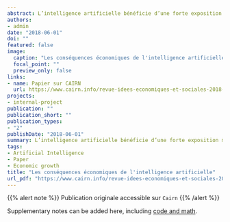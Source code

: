 ```yaml
---
abstract: L’intelligence artificielle bénéficie d’une forte exposition médiatique et génère de nombreuses spéculations sur le futur de l’emploi. Quels effets attendre de la diffusion des données et algorithmes au-delà de leurs secteurs traditionnels ? 
authors:
- admin
date: "2018-06-01"
doi: ""
featured: false
image:
  caption: "Les conséquences économiques de l'intelligence artificielle"
  focal_point: ""
  preview_only: false
links:
- name: Papier sur CAIRN
  url: https://www.cairn.info/revue-idees-economiques-et-sociales-2018-2-page-27.htm?contenu=article
projects:
- internal-project
publication: ""
publication_short: ""
publication_types:
- "2"
publishDate: "2018-06-01"
summary: L’intelligence artificielle bénéficie d’une forte exposition médiatique et génère de nombreuses spéculations sur le futur de l’emploi. Quels effets attendre de la diffusion des données et algorithmes au-delà de leurs secteurs traditionnels ?
tags:
- Artificial Intelligence
- Paper
- Economic growth
title: "Les conséquences économiques de l'intelligence artificielle"
url_pdf: "https://www.cairn.info/revue-idees-economiques-et-sociales-2018-2-page-27.htm?contenu=article"
---
```


<!------ AUTRES OPTIONS POSSIBLES
url_code: '#'
url_dataset: '#'
url_pdf: "https://www.cairn.info/revue-idees-economiques-et-sociales-2015-2-page-14.htm"
url_poster: '#'
url_project: ""
url_slides: ""
url_source: '#'
url_video: '#'
slides: example
------>

{{% alert note %}}
Publication originale accessible sur `Cairn`
{{% /alert %}}

Supplementary notes can be added here, including [code and math](https://sourcethemes.com/academic/docs/writing-markdown-latex/).

